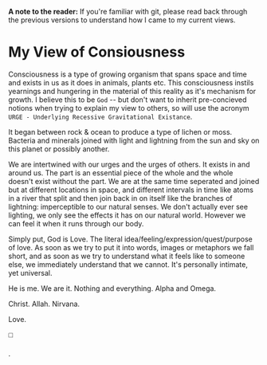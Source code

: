 **A note to the reader:**
If you're familiar with git, please read back through the previous versions to understand how I came to my current views.

# My View of Consiousness
Consciousness is a type of growing organism that spans space and time and exists in us as it does in animals, plants etc.  This consciousness instils yearnings and hungering in the material of this reality as it's mechanism for growth.  I believe this to be `God` -- but don't want to inherit pre-concieved notions when trying to explain my view to others, so will use the acronym `URGE - Underlying Recessive Gravitational Existance`. 

It began between rock & ocean to produce a type of lichen or moss. Bacteria and minerals joined with light and lightning from the sun and sky on this planet or possibly another.

We are intertwined with our urges and the urges of others.  It exists in and around us. The part is an essential piece of the whole and the whole doesn't exist without the part. We are at the same time seperated and joined but at different locations in space, and different intervals in time like atoms in a river that split and then join back in on itself like the branches of lightning: imperceptible to our natural senses.  We don't actually ever see lighting, we only see the effects it has on our natural world. However we can feel it when it runs through our body.

Simply put, God is Love.  The literal idea/feeling/expression/quest/purpose of love.  As soon as we try to put it into words, images or metaphors we fall short, and as soon as we try to understand what it feels like to someone else, we immediately understand that we cannot.  It's personally intimate, yet universal.  

He is me. We are it. 
Nothing and everything. 
Alpha and Omega. 

Christ. Allah. 
Nirvana. 

Love.

◻️

.
